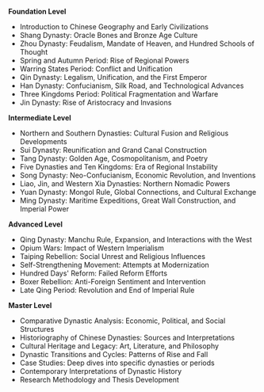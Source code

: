 **Foundation Level**

*   Introduction to Chinese Geography and Early Civilizations
*   Shang Dynasty: Oracle Bones and Bronze Age Culture
*   Zhou Dynasty: Feudalism, Mandate of Heaven, and Hundred Schools of Thought
*   Spring and Autumn Period: Rise of Regional Powers
*   Warring States Period: Conflict and Unification
*   Qin Dynasty: Legalism, Unification, and the First Emperor
*   Han Dynasty: Confucianism, Silk Road, and Technological Advances
*   Three Kingdoms Period: Political Fragmentation and Warfare
*   Jin Dynasty: Rise of Aristocracy and Invasions

**Intermediate Level**

*   Northern and Southern Dynasties: Cultural Fusion and Religious Developments
*   Sui Dynasty: Reunification and Grand Canal Construction
*   Tang Dynasty: Golden Age, Cosmopolitanism, and Poetry
*   Five Dynasties and Ten Kingdoms: Era of Regional Instability
*   Song Dynasty: Neo-Confucianism, Economic Revolution, and Inventions
*   Liao, Jin, and Western Xia Dynasties: Northern Nomadic Powers
*   Yuan Dynasty: Mongol Rule, Global Connections, and Cultural Exchange
*   Ming Dynasty: Maritime Expeditions, Great Wall Construction, and Imperial Power

**Advanced Level**

*   Qing Dynasty: Manchu Rule, Expansion, and Interactions with the West
*   Opium Wars: Impact of Western Imperialism
*   Taiping Rebellion: Social Unrest and Religious Influences
*   Self-Strengthening Movement: Attempts at Modernization
*   Hundred Days' Reform: Failed Reform Efforts
*   Boxer Rebellion: Anti-Foreign Sentiment and Intervention
*   Late Qing Period: Revolution and End of Imperial Rule

**Master Level**

*   Comparative Dynastic Analysis: Economic, Political, and Social Structures
*   Historiography of Chinese Dynasties: Sources and Interpretations
*   Cultural Heritage and Legacy: Art, Literature, and Philosophy
*   Dynastic Transitions and Cycles: Patterns of Rise and Fall
*   Case Studies: Deep dives into specific dynasties or periods
*   Contemporary Interpretations of Dynastic History
*   Research Methodology and Thesis Development

